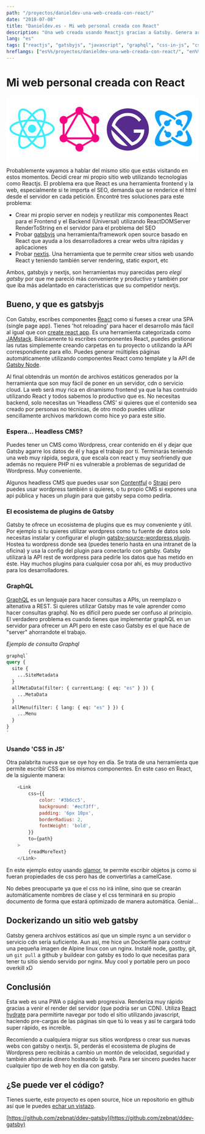 ```yaml
---
path: "/proyectos/danieldev-una-web-creada-con-react/"
date: "2018-07-08"
title: "Danieldev.es - Mi web personal creada con React"
description: "Una web creada usando Reactjs gracias a Gatsby. Genera archivos estáticos automáticamente y te permite crear páginas dinámicas con el mismo código React."
lang: "es"
tags: ["reactjs", "gatsbyjs", "javascript", "graphql", "css-in-js", "css", "html", "glamor", "jam-stack", "markdown", "docker", "personal-project"]
hreflangs: ["es%%/proyectos/danieldev-una-web-creada-con-react/", "en%%/en/projects/danieldev-a-react-powered-website/"]
---
```

# Mi web personal creada con React

![React Gatsby nueva tecnología](react-gatsby-tech.jpg)

Probablemente vayamos a hablar del mismo sitio que estás visitando en estos momentos. Decidí crear mi propio sitio web utilizando tecnologías como Reactjs. El problema era que React es una herramienta frontend y la web, especialmente si te importa el SEO, demanda que se renderice el html desde el servidor en cada petición. Encontré tres soluciones para este problema:

* Crear mi propio server en nodejs y reutilizar mis componentes React para el Frontend y el Backend (Universal) utilizando ReactDOMServer RenderToString en el servidor para el problema del SEO
* Probar [gatsbyjs](https://www.gatsbyjs.org/) una herramienta/framework open source basado en React que ayuda a los desarrolladores a crear webs ultra rápidas y aplicaciones
* Probar [nextjs](https://nextjs.org). Una herramienta que te permite crear sitios web usando React y teniendo también server rendering, static export, etc

Ambos, gatsbyjs y nextjs, son herramientas muy parecidas pero _elegí gatsby_ por que me pareció más conveniente y productivo y también por que iba más adelantado en características que su competidor nextjs.

## Bueno, y que es gatsbyjs

Con Gatsby, escribes componentes [React](https://reactjs.org) como si fueses a crear una SPA (single page app). Tienes 'hot reloading' para hacer el desarrollo más fácil al igual que con [create react app](https://facebook.github.io/create-react-app/docs/getting-started). Es una herramienta categorizada como [JAMstack](https://jamstack.org/). Básicamente tú escribes componentes React, puedes gestionar las rutas simplemente creando carpetas en tu proyecto o utilizando la API correspondiente para ello. Puedes generar múltiples páginas automáticamente utilizando componentes React como template y  la API de [Gatsby Node](https://www.gatsbyjs.org/docs/node-apis/).

Al final obtendrás un montón de archivos estáticos generados por la herramienta que son muy fácil de poner en un servidor, cdn o servicio cloud. La web será muy rica en dinamismo frontend ya que la has contruido utilizando React y todos sabemos lo productivo que es. No necesitas backend, solo necesitas un 'Headless CMS' si quieres que el contenido sea creado por personas no técnicas, de otro modo puedes utilizar sencillamente archivos markdown como hice yo para este sitio.

### Espera... Headless CMS?

Puedes tener un CMS como Wordpress, crear contenido en él y dejar que Gatsby agarre los datos de él y haga el trabajo por tí. Terminarás teniendo una web muy rápida, segura, que escala con react y muy seofriendly que además no requiere PHP ni es vulnerable a problemas de seguridad de Wordpress. Muy conveniente.

Algunos headless CMS que puedes usar son [Contentful](https://www.contentful.com/) o [Strapi](https://strapi.io) pero puedes usar wordpress también si quieres, o tu propio CMS si expones una api pública y haces un plugin para que gatsby sepa como pedirla.

### El ecosistema de plugins de Gatsby

Gatsby te ofrece un ecosistema de plugins que es muy conveniente y útil. Por ejemplo si tu quieres utilizar wordpress como tu fuente de datos solo necesitas instalar y configurar el plugin [gatsby-source-wordpress plugin](https://www.gatsbyjs.org/packages/gatsby-source-wordpress/). Hostea tu wordpress donde sea (puedes tenerlo hasta en una intranet de la oficina) y usa la config del plugin para conectarlo con gatsby. Gatsby utilizará la API rest de wordpress para pedirle los datos que has metido en éste. Hay muchos plugins para cualquier cosa por ahí, es muy productivo para los desarrolladores.

### GraphQL

[GraphQL](https://graphql.org/learn/) es un lenguaje para hacer consultas a APIs, un reemplazo o altenativa a REST. Si quieres utilizar Gatsby mas te vale aprender como hacer consultas graphql. No es difícil pero puede ser confuso al principio. El verdadero problema es cuando tienes que implementar graphQL en un servidor para ofrecer un API pero en este caso Gatsby es el que hace de "server" ahorrandote el trabajo.

*Ejemplo de consulta Graphql*

```graphql
graphql`
query {
  site {
    ...SiteMetadata
  }
  allMetaData(filter: { currentLang: { eq: "es" } }) {
    ...MetaData
  }
  allMenu(filter: { lang: { eq: "es" } }) {
    ...Menu
  }
}
`
```


### Usando 'CSS in JS'

Otra palabrita nueva que se oye hoy en día. Se trata de una herramienta que permite escribir CSS en los mismos componentes. En este caso en React, de la siguiente manera:

```js
    <Link
        css={{
            color: '#3b6cc5',
            background: '#ecf3ff',
            padding: '6px 10px',
            borderRadius: 2,
            fontWeight: 'bold',
        }}
        to={path}
    >
        {readMoreText}
    </Link>
```

En este ejemplo estoy usando [glamor](https://github.com/threepointone/glamor), te permite escribir objetos js como si fueran propiedades de css pero has de convertirlas a camelCase.

No debes preocuparte ya que el css no irá inline, sino que se crearán automáticamente nombres de clase y el css terminará en su propio documento de forma que estará optimizado de manera automática. Genial...

## Dockerizando un sitio web gatsby

Gatsby genera archivos estáticos así que un simple rsync a un servidor o servicio cdn sería suficiente. Aun así, me hice un Dockerfile para contruir una pequeña imagen de Alpine linux con un nginx. Instalé node, gastby, git, un `git pull` a github y buildear con gatsby es todo lo que necesitas para tener tu sitio siendo servido por nginx. Muy cool y portable pero un poco overkill xD

## Conclusión

Esta web es una PWA o página web progresiva. Renderiza muy rápido gracias a venir el render del servidor (que podría ser un CDN). Utiliza [React hydrate](https://es.reactjs.org/docs/react-dom.html#hydrate) para permitirte navegar por todo el sitio utilizando javascript, haciendo pre-cargas de las páginas sin que tú lo veas y así te cargará todo super rápido, es increíble.

Recomiendo a cualquiera migrar sus sitios wordpress o crear sus nuevas webs con gatsby o nextjs. Si, perderás el ecosistema de plugins de Wordpress pero recibirás a cambio un montón de velocidad, seguridad y también ahorrarás dinero hosteando la web. Para ser sincero puedes hacer cualquier tipo de web hoy en día con gatsby.

## ¿Se puede ver el código?

Tienes suerte, este proyecto es open source, hice un repositorio en github así que le puedes [echar un vistazo](https://github.com/zebnat/ddev-gatsby).

[https://github.com/zebnat/ddev-gatsby](https://github.com/zebnat/ddev-gatsby)
